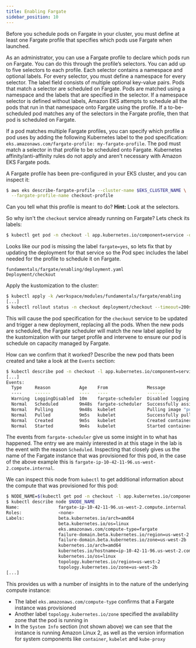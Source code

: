 ```yaml
---
title: Enabling Fargate
sidebar_position: 10
---
```


Before you schedule pods on Fargate in your cluster, you must define at least one Fargate profile that specifies which pods use Fargate when launched.

As an administrator, you can use a Fargate profile to declare which pods run on Fargate. You can do this through the profile’s selectors. You can add up to five selectors to each profile. Each selector contains a namespace and optional labels. For every selector, you must define a namespace for every selector. The label field consists of multiple optional key-value pairs. Pods that match a selector are scheduled on Fargate. Pods are matched using a namespace and the labels that are specified in the selector. If a namespace selector is defined without labels, Amazon EKS attempts to schedule all the pods that run in that namespace onto Fargate using the profile. If a to-be-scheduled pod matches any of the selectors in the Fargate profile, then that pod is scheduled on Fargate.

If a pod matches multiple Fargate profiles, you can specify which profile a pod uses by adding the following Kubernetes label to the pod specification: `eks.amazonaws.com/fargate-profile: my-fargate-profile`. The pod must match a selector in that profile to be scheduled onto Fargate. Kubernetes affinity/anti-affinity rules do not apply and aren't necessary with Amazon EKS Fargate pods.

A Fargate profile has been pre-configured in your EKS cluster, and you can inspect it:

```bash
$ aws eks describe-fargate-profile --cluster-name $EKS_CLUSTER_NAME \
  --fargate-profile-name checkout-profile
```

Can you tell what this profile is meant to do? **Hint:** Look at the selectors.

So why isn't the `checkout` service already running on Fargate? Lets check its labels:

```bash
$ kubectl get pod -n checkout -l app.kubernetes.io/component=service -o json | jq '.items[0].metadata.labels'
```

Looks like our pod is missing the label `fargate=yes`, so lets fix that by updating the deployment for that service so the Pod spec includes the label needed for the profile to schedule it on Fargate.

```kustomization
fundamentals/fargate/enabling/deployment.yaml
Deployment/checkout
```

Apply the kustomization to the cluster:

```bash timeout=220
$ kubectl apply -k /workspace/modules/fundamentals/fargate/enabling
[...]
$ kubectl rollout status -n checkout deployment/checkout --timeout=200s
```

This will cause the pod specification for the `checkout` service to be updated and trigger a new deployment, replacing all the pods. When the new pods are scheduled, the Fargate scheduler will match the new label applied by the kustomization with our target profile and intervene to ensure our pod is schedule on capacity managed by Fargate.


How can we confirm that it worked? Describe the new pod thats been created and take a look at the `Events` section:

```bash
$ kubectl describe pod -n checkout -l app.kubernetes.io/component=service
[...]
Events:
  Type     Reason           Age    From               Message
  ----     ------           ----   ----               -------
  Warning  LoggingDisabled  10m    fargate-scheduler  Disabled logging because aws-logging configmap was not found. configmap "aws-logging" not found
  Normal   Scheduled        9m48s  fargate-scheduler  Successfully assigned checkout/checkout-78fbb666b-fftl5 to fargate-ip-10-42-11-96.us-west-2.compute.internal
  Normal   Pulling          9m48s  kubelet            Pulling image "public.ecr.aws/aws-containers/retail-store-sample-checkout:latest"
  Normal   Pulled           9m5s   kubelet            Successfully pulled image "public.ecr.aws/aws-containers/retail-store-sample-checkout:latest" in 43.258137629s
  Normal   Created          9m5s   kubelet            Created container checkout
  Normal   Started          9m4s   kubelet            Started container checkout
```

The events from `fargate-scheduler` give us some insight in to what has happened. The entry we are mainly interested in at this stage in the lab is the event with the reason `Scheduled`. Inspecting that closely gives us the name of the Fargate instance that was provisioned for this pod, in the case of the above example this is `fargate-ip-10-42-11-96.us-west-2.compute.internal`.

We can inspect this node from `kubectl` to get additional information about the compute that was provisioned for this pod:

```bash
$ NODE_NAME=$(kubectl get pod -n checkout -l app.kubernetes.io/component=service -o json | jq -r '.items[0].spec.nodeName')
$ kubectl describe node $NODE_NAME
Name:               fargate-ip-10-42-11-96.us-west-2.compute.internal
Roles:              <none>
Labels:             beta.kubernetes.io/arch=amd64
                    beta.kubernetes.io/os=linux
                    eks.amazonaws.com/compute-type=fargate
                    failure-domain.beta.kubernetes.io/region=us-west-2
                    failure-domain.beta.kubernetes.io/zone=us-west-2b
                    kubernetes.io/arch=amd64
                    kubernetes.io/hostname=ip-10-42-11-96.us-west-2.compute.internal
                    kubernetes.io/os=linux
                    topology.kubernetes.io/region=us-west-2
                    topology.kubernetes.io/zone=us-west-2b
[...]
```

This provides us with a number of insights in to the nature of the underlying compute instance:
- The label `eks.amazonaws.com/compute-type` confirms that a Fargate instance was provisioned
- Another label `topology.kubernetes.io/zone` specified the availability zone that the pod is running in
- In the `System Info` section (not shown above) we can see that the instance is running Amazon Linux 2, as well as the version information for system components like `container`, `kubelet` and `kube-proxy`